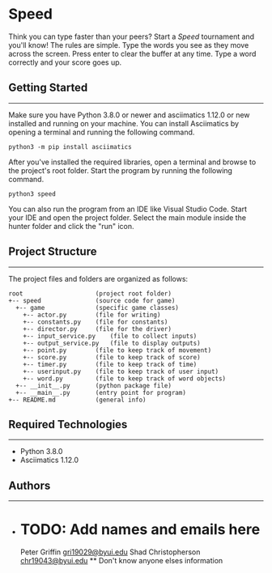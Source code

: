 # Speed
Think you can type faster than your peers? Start a <i>Speed</i> 
tournament and you'll know! The rules are simple. Type the words you 
see as they move across the screen. Press enter to clear the buffer at 
any time. Type a word correctly and your score goes up.

## Getting Started
---
Make sure you have Python 3.8.0 or newer and asciimatics 1.12.0 or new installed 
and running on your machine. You can install Asciimatics by opening a terminal 
and running the following command.
```
python3 -m pip install asciimatics
```
After you've installed the required libraries, open a terminal and browse to the 
project's root folder. Start the program by running the following command.
```
python3 speed 
```
You can also run the program from an IDE like Visual Studio Code. Start your IDE 
and open the project folder. Select the main module inside the hunter folder and 
click the "run" icon.

## Project Structure
---
The project files and folders are organized as follows:
```
root                    (project root folder)
+-- speed               (source code for game)
  +-- game              (specific game classes)
    +-- actor.py        (file for writing)
    +-- constants.py    (file for constants)
    +-- director.py     (file for the driver)
    +-- input_service.py    (file to collect inputs)
    +-- output_service.py   (file to display outputs)
    +-- point.py        (file to keep track of movement)      
    +-- score.py        (file to keep track of score)
    +-- timer.py        (file to keep track of time)
    +-- userinput.py    (file to keep track of user input)
    +-- word.py         (file to keep track of word objects)  
  +-- __init__.py       (python package file)
  +-- __main__.py       (entry point for program)
+-- README.md           (general info)
```

## Required Technologies
---
* Python 3.8.0
* Asciimatics 1.12.0

## Authors
---
* # TODO: Add names and emails here
  Peter Griffin gri19029@byui.edu
  Shad Christopherson chr19043@byui.edu
  ** Don't know anyone elses information
